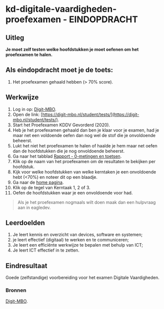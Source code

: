 # kd-digitale-vaardigheden-proefexamen - EINDOPDRACHT

## Uitleg
**Je moet zelf testen welke hoofdstukken je moet oefenen om het proefexamen te halen.**

## Als eindopdracht moet je de toets:
1. Het proefexamen gehaald hebben (> 70% score).

## Werkwijze
1. Log in op: [Digit-MBO](https://entree.instruct.nl/?elo=digit-mbo).
1. Open de link: [https://digit-mbo.nl/student/tests/](https://digit-mbo.nl/student/tests/).
2. Start het Proefexamen KDDV Gevorderd (2020).
3. Heb je het proefexamen gehaald dan ben je klaar voor je examen, had je maar net een voldoende oefen dan nog wel de stof die je onvoldoende beheerst.
4. Lukt het niet het proefexamen te halen of haalde je hem maar net oefen dan de hoofdstukken die je nog onvoldoende beheerst.  
1. Ga naar het tabblad [Rapport - 0-metingen en toetsen](https://digit-mbo.nl/student/results/toetsen/1/). 
2. Klik op de naam van het proefexamen om de resultaten te bekijken per hoofdstuk.
4. Kijk voor welke hoofdstukken van welke kerntaken je een onvoldoende hebt (<70%) en noteer dit op een blaadje.
5. Ga naar de [home pagina](https://digit-mbo.nl/student/home/).
6. Klik op de tegel van Kerntaak 1, 2 of 3.
7. Oefen de hoofdstukken waar je een onvoldoende voor had.

> Als je het proefexamen nogmaals wilt doen maak dan een hulpvraag aan in eagledev.

## Leerdoelden
1. Je leert kennis en overzicht van devices, software en systemen;
2. je leert effectief (digitaal) te werken en te communiceren;
3. Je leert een efficiënte werkwijze te bepalen met behulp van ICT;
4. Je leert ICT effectief in te zetten.

## Eindresultaat
Goede (zelfstandige) voorbereiding voor het examen Digitale Vaardigheden.

### Bronnen
[Digit-MBO](https://entree.instruct.nl/?elo=digit-mbo).